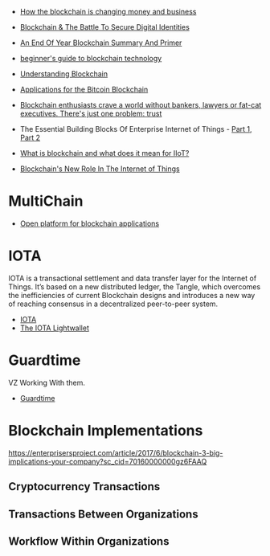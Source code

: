 
* [How the blockchain is changing money and business](http://www.ted.com/talks/don_tapscott_how_the_blockchain_is_changing_money_and_business)
* [Blockchain & The Battle To Secure Digital Identities](http://www.darkreading.com/endpoint/blockchain-and-the-battle-to-secure-digital-identities/a/d-id/1327279)
* [An End Of Year Blockchain Summary And Primer](http://www.forbes.com/sites/georgehoward/2015/12/10/an-end-of-year-blockchain-summary-and-primer/#49a911847946)
* [beginner's guide to blockchain technology](http://blockstrap.com/en/a-complete-beginners-guide-to-blockchain-technology/)
* [Understanding Blockchain](https://iot-for-all.com/understanding-blockchain-5cda2919efff#.nuf5xhuol)


* [Applications for the Bitcoin Blockchain](http://hackaday.com/2015/10/27/applications-for-the-bitcoin-blockchain/#more-175330)
* [Blockchain enthusiasts crave a world without bankers, lawyers or fat-cat executives. There's just one problem: trust](https://aeon.co/essays/trust-the-inside-story-of-the-rise-and-fall-of-ethereum?utm_source=Aeon+Newsletter&utm_campaign=b0131b7d64-EMAIL_CAMPAIGN_2017_02_17&utm_medium=email&utm_term=0_411a82e59d-b0131b7d64-68757809)


* The Essential Building Blocks Of Enterprise Internet of Things - [Part 1](http://www.forbes.com/sites/janakirammsv/2016/01/05/the-essential-building-blocks-of-enterprise-internet-of-things-part-1/#7e9a5cca2e54), [Part 2](http://www.forbes.com/sites/janakirammsv/2016/01/07/the-essential-building-blocks-of-enterprise-internet-of-things-part-2/#4bd9c00843f6)
* [What is blockchain and what does it mean for IIoT?](http://industrialiot5g.com/20160801/channels/fundamentals/blockchain-iiot-tag31-tag99)
* [Blockchain's New Role In The Internet of Things](http://www.darkreading.com/iot/blockchains-new-role-in-the-internet-of-things/a/d-id/1328239)


# MultiChain
* [Open platform for blockchain applications](http://www.multichain.com/)

# IOTA
IOTA is a transactional settlement and data transfer layer for the Internet of Things.
It’s based on a new distributed ledger, the Tangle,
which overcomes the inefficiencies of current Blockchain designs
and introduces a new way of reaching consensus in a decentralized peer-to-peer system.

* [IOTA](https://www.iotatoken.com/)
* [The IOTA Lightwallet](https://medium.com/iotatangle/the-iota-lightwallet-c8c738d7192b#.ygww6pded)

# Guardtime
VZ Working With them.

* [Guardtime](https://guardtime.com/)

# Blockchain Implementations
https://enterprisersproject.com/article/2017/6/blockchain-3-big-implications-your-company?sc_cid=70160000000gz6FAAQ
## Cryptocurrency Transactions
## Transactions Between Organizations
## Workflow Within Organizations
